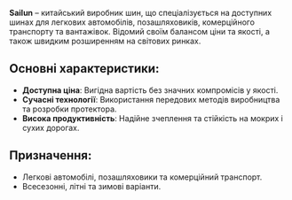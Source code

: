 **Sailun** – китайський виробник шин, що спеціалізується на доступних шинах для легкових автомобілів, позашляховиків, комерційного транспорту та вантажівок. Відомий своїм балансом ціни та якості, а також швидким розширенням на світових ринках.

## Основні характеристики:

- **Доступна ціна**: Вигідна вартість без значних компромісів у якості.
- **Сучасні технології**: Використання передових методів виробництва та розробки протектора.
- **Висока продуктивність**: Надійне зчеплення та стійкість на мокрих і сухих дорогах.

## Призначення:

- Легкові автомобілі, позашляховики та комерційний транспорт.
- Всесезонні, літні та зимові варіанти.

